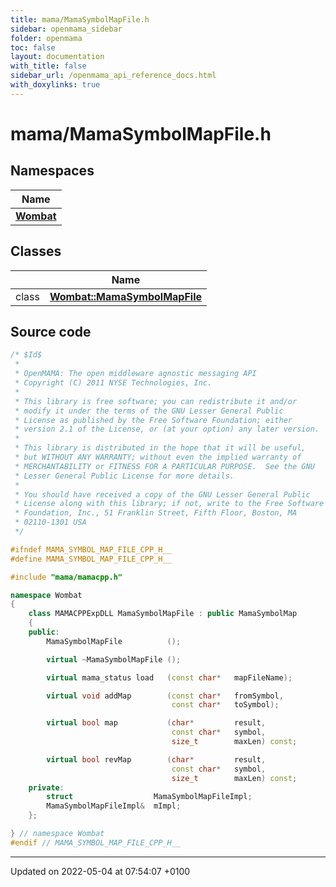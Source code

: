 ```yaml
---
title: mama/MamaSymbolMapFile.h
sidebar: openmama_sidebar
folder: openmama
toc: false
layout: documentation
with_title: false
sidebar_url: /openmama_api_reference_docs.html
with_doxylinks: true
---
```


# mama/MamaSymbolMapFile.h



## Namespaces

| Name           |
| -------------- |
| **[Wombat](namespaceWombat.html)**  |

## Classes

|                | Name           |
| -------------- | -------------- |
| class | **[Wombat::MamaSymbolMapFile](classWombat_1_1MamaSymbolMapFile.html)**  |




## Source code

```cpp
/* $Id$
 *
 * OpenMAMA: The open middleware agnostic messaging API
 * Copyright (C) 2011 NYSE Technologies, Inc.
 *
 * This library is free software; you can redistribute it and/or
 * modify it under the terms of the GNU Lesser General Public
 * License as published by the Free Software Foundation; either
 * version 2.1 of the License, or (at your option) any later version.
 *
 * This library is distributed in the hope that it will be useful,
 * but WITHOUT ANY WARRANTY; without even the implied warranty of
 * MERCHANTABILITY or FITNESS FOR A PARTICULAR PURPOSE.  See the GNU
 * Lesser General Public License for more details.
 *
 * You should have received a copy of the GNU Lesser General Public
 * License along with this library; if not, write to the Free Software
 * Foundation, Inc., 51 Franklin Street, Fifth Floor, Boston, MA
 * 02110-1301 USA
 */

#ifndef MAMA_SYMBOL_MAP_FILE_CPP_H__
#define MAMA_SYMBOL_MAP_FILE_CPP_H__

#include "mama/mamacpp.h"

namespace Wombat 
{
    class MAMACPPExpDLL MamaSymbolMapFile : public MamaSymbolMap
    {
    public:
        MamaSymbolMapFile          ();

        virtual ~MamaSymbolMapFile ();

        virtual mama_status load   (const char*   mapFileName);

        virtual void addMap        (const char*   fromSymbol,
                                    const char*   toSymbol);

        virtual bool map           (char*         result,
                                    const char*   symbol,
                                    size_t        maxLen) const;

        virtual bool revMap        (char*         result,
                                    const char*   symbol,
                                    size_t        maxLen) const;
    private:
        struct                  MamaSymbolMapFileImpl;
        MamaSymbolMapFileImpl&  mImpl;
    };

} // namespace Wombat
#endif // MAMA_SYMBOL_MAP_FILE_CPP_H__
```


-------------------------------

Updated on 2022-05-04 at 07:54:07 +0100
